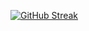 [![GitHub Streak](https://github-readme-streak-stats-beta-cyan.vercel.app?user=Ridvi&theme=whatsapp-dark2)](https://git.io/streak-stats)
